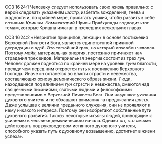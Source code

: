 ССЗ 16.24:1	Человеку следует использовать свою жизнь правильно: с верой следовать указаниям _шастр,_ избегать вожделения, гнева и жадности и, по крайней мере, прилагать усилия, чтобы развить в себе сознание _Кришны. Комментарий_ Шрилы Прабхупады подводит итог темам, которые Кришна излагал в последних нескольких главах:

ССЗ 16.24:2	«Неприятие принципов, лежащих в основе постижения Верховной Личности Бога, является единственной причиной деградации людей. Это тягчайший грех, на который способен человек. Поэтому _майя,_ материальная энергия, постоянно причиняет нам страдания трех видов. Материальная энергия состоит из трех _гун._ Человек должен подняться по крайней мере на уровень _гуны_ благости, прежде чем перед ним откроется путь к постижению Верховного Господа. Иначе он останется во власти страсти и невежества, составляющих основу демонического образа жизни. Люди, находящиеся под влиянием _гун_ страсти и невежества, смеются над священными писаниями, святыми людьми и философскими представлениями о Верховной Личности Бога. Они нарушают указания духовного учителя и не обращают внимания на предписания _шастр._ Даже услышав о величии преданного служения, они не проявляют к нему никакого интереса. Поэтому они изобретают собственные пути духовного развития. Таковы некоторые изъяны людей, приводящие к усилению в человеке демонического начала. Однако тот, кто сможет действовать под руководством истинного духовного учителя, способного указать путь к духовному возвышению, достигнет в жизни успеха».